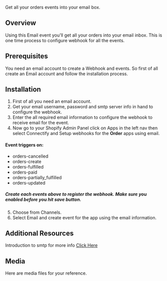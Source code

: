 Get all your orders events into your email box.

## Overview
Using this Email event you'll get all your orders into your email inbox. This is one time process to configure webhook for all the events.

## Prerequisites

You need an email account to create a Webhook and events. So first of all create an Email account and follow the installation process.

## Installation

1. First of all you need an email account.
2. Get your email username, password and smtp server info in hand to configure the webhook.
3. Enter the all required email information to configure the webhook to receive email for the event.
4. Now go to your Shopify Admin Panel click on Apps in the left nav then select Connectify and Setup webhooks for the  **Order** apps using email. 

#### Event triggers on: 
- orders-cancelled
- orders-create
- orders-fulfilled
- orders-paid
- orders-partially_fulfilled
- orders-updated
 
#####  Create each events above to register the webhook. Make sure you enabled before you hit save button.

5. Choose from Channels.
6. Select Email and create event for the app using the email information.

## Additional Resources
Introduction to smtp for more info [Click Here](https://serversmtp.com/pop-and-smtp/) 

## Media
Here are media files for your reference.